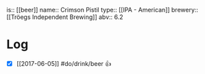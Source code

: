 is:: [[beer]]
name:: Crimson Pistil
type:: [[IPA - American]]
brewery:: [[Tröegs Independent Brewing]]
abv:: 6.2

# Log
- [x] [[2017-06-05]] #do/drink/beer 👍

